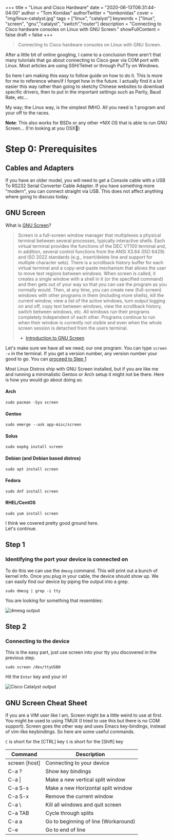 +++
title = "Linux and Cisco Hardware"
date = "2020-06-13T06:31:44-04:00"
author = "Tom Konidas"
authorTwitter = "tomkonidas"
cover = "img/linux-catalyst.jpg"
tags = ["linux", "catalyst"]
keywords = ["linux", "screen", "gnu","catalyst", "switch","router"]
description = "Connecting to Cisco hardware consoles on Linux with GNU Screen."
showFullContent = false
draft = false
+++

> Connecting to Cisco hardware consoles on Linux with GNU Screen.

After a little bit of online googling, I came to a conclusion there aren't
that many tutorials that go about connecting to Cisco gear via COM port with Linux.
Most articles are using SSH/Telnet or through PuTTy on Windows.

So here I am making this easy to follow guide on how to do it.
This is more for me to reference when/if I forget how in the future.
I actually find it a lot easier this way rather than going to sketchy Chinese
websites to download specific drivers, then to put in the important settings such
as Parity, Baud Rate, etc...

My way; the Linux way, is the simplest IMHO.
All you need is 1 program and your off to the races.

**Note**: This also works for BSDs or any other \*NIX OS that is able to run GNU Screen... (I'm looking at you OSX🧐)

# Step 0: Prerequisites

## Cables and Adapters

If you have an older model, you will need to get a Console cable with a USB To RS232 Serial Converter Cable Adapter.
If you have something more "modern", you can connect straight via USB. This does not affect anything where going to discuss today.

## GNU Screen

What is [GNU Screen](https://www.gnu.org/software/screen/)?

> Screen is a full-screen window manager that multiplexes a physical terminal between several processes, typically interactive shells. Each virtual terminal provides the functions of the DEC VT100 terminal and, in addition, several control functions from the ANSI X3.64 (ISO 6429) and ISO 2022 standards (e.g., insert/delete line and support for multiple character sets). There is a scrollback history buffer for each virtual terminal and a copy-and-paste mechanism that allows the user to move text regions between windows. When screen is called, it creates a single window with a shell in it (or the specified command) and then gets out of your way so that you can use the program as you normally would. Then, at any time, you can create new (full-screen) windows with other programs in them (including more shells), kill the current window, view a list of the active windows, turn output logging on and off, copy text between windows, view the scrollback history, switch between windows, etc. All windows run their programs completely independent of each other. Programs continue to run when their window is currently not visible and even when the whole screen session is detached from the users terminal.
>
> - [Introduction to GNU Screen](https://www.gnu.org/software/screen/)

Let's make sure we have all we need; our one program.
You can type `screen -v` in the terminal. If you get a version number, any version number your good to go.
You can [proceed to Step 1](#step-1)

Most Linux Distros ship with GNU Screen installed, but if you are like me and running a minimalistic Gentoo or Arch setup it might not be there.
Here is how you would go about doing so.

#### Arch

`sudo pacman -Syu screen`

#### Gentoo

`sudo emerge --ask app-misc/screen`

#### Solus

`sudo eopkg install screen`

#### Debian (and Debian based distros)

`sudo apt install screen`

#### Fedora

`sudo dnf install screen`

#### RHEL/CentOS

`sudo yum install screen`

I think we covered pretty good ground here.  
Let's continue.

## Step 1

### Identifying the port your device is connected on

To do this we can use the `dmesg` command. This will print out a bunch of kernel info.
Once you plug in your cable, the device should show up. We can easily find our device
by piping the output into a grep.

`sudo dmesg | grep -i tty`

You are looking for something that resembles:

![dmesg output](/img/dmesg.jpg)

## Step 2

### Connecting to the device

This is the easy part, just use screen into your tty you discovered in the previous step.

`sudo screen /dev/ttyUSB0`

Hit the `Enter` key and your in!

![Cisco Catalyst output](/img/enter-catalyst.jpg)

## GNU Screen Cheat Sheet

If you are a VIM user like I am, Screen might be a little weird to use at first.
You might be used to using TMUX (I tried to use this but there is no COM support).
Screen goes the other way and uses Emacs key-bindings, instead of vim-like keybindings.
So here are some useful commands.

`C` is short for the [CTRL] key
`S` is short for the [Shift] key

| Command       | Description                          |
| ------------- | ------------------------------------ |
| screen [host] | Connecting to your device            |
| C-a ?         | Show key bindings                    |
| C-a \|        | Make a new vertical split window     |
| C-a S-s       | Make a new Horizontal split window   |
| C-a S-x       | Remove the current window            |
| C-a \         | Kill all windows and quit screen     |
| C-a TAB       | Cycle through splits                 |
| C-a a         | Go to beginning of line (Workaround) |
| C-e           | Go to end of line                    |
